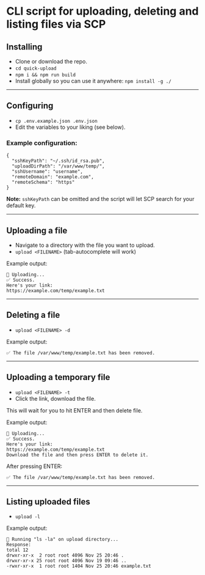 # CLI script for uploading, deleting and listing files via SCP

## Installing

- Clone or download the repo.
- `cd quick-upload`
- `npm i && npm run build`
- Install globally so you can use it anywhere: `npm install -g ./`

---

## Configuring

- `cp .env.example.json .env.json`
- Edit the variables to your liking (see below).

### Example configuration:

```
{
  "sshKeyPath": "~/.ssh/id_rsa.pub",
  "uploadDirPath": "/var/www/temp/",
  "sshUsername": "username",
  "remoteDomain": "example.com",
  "remoteSchema": "https"
}
```

**Note:** `sshKeyPath` can be omitted and the script will let SCP search for your default key.

---

## Uploading a file

- Navigate to a directory with the file you want to upload.
- `upload <FILENAME>` (tab-autocomplete will work)

Example output:

```
🔼 Uploading...
✅ Success.
Here's your link:
https://example.com/temp/example.txt
```

---

## Deleting a file

- `upload <FILENAME> -d`

Example output:

```
✅ The file /var/www/temp/example.txt has been removed.
```

---

## Uploading a temporary file

- `upload <FILENAME> -t`
- Click the link, download the file.

This will wait for you to hit ENTER and then delete file.

Example output:

```
🔼 Uploading...
✅ Success.
Here's your link:
https://example.com/temp/example.txt
Download the file and then press ENTER to delete it.
```

After pressing ENTER:

```
✅ The file /var/www/temp/example.txt has been removed.
```

---

## Listing uploaded files

- `upload -l`

Example output:

```
📑 Running "ls -la" on upload directory...
Response:
total 12
drwxr-xr-x  2 root root 4096 Nov 25 20:46 .
drwxr-xr-x 25 root root 4096 Nov 19 09:46 ..
-rwxr-xr-x  1 root root 1404 Nov 25 20:46 example.txt
```
